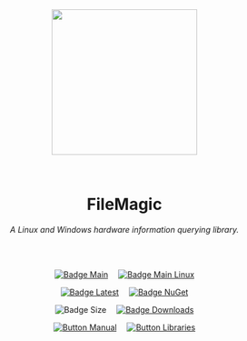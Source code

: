 
<div align = center>

<br>
<br>
    
<img
  src = 'https://cdn.jsdelivr.net/gh/Aptivi/FileMagic@master/FileMagic/OfficialAppIcon-FileMagic-512.png'
  width = 256
  align = center
/>

<br>

# FileMagic
    
*A Linux and Windows hardware information querying library.*

<br>
<br>

[![Badge Main]][Main]   
[![Badge Main Linux]][Main Linux]

[![Badge Latest]][Latest]   
[![Badge NuGet]][NuGet]

![Badge Size]   
[![Badge Downloads]][Releases]

[![Button Manual]][Manual]   
[![Button Libraries]][Libraries]

</div>
    
<br>

</div>


<!----------------------------------------------------------------------------->

[Releases]: https://github.com/Aptivi/FileMagic/releases
[Latest]: https://github.com/Aptivi/FileMagic/releases/latest
[NuGet]: https://www.nuget.org/packages/FileMagic/

[Main]: https://github.com/Aptivi/FileMagic/actions/workflows/build-win.yml
[Main Linux]: https://github.com/Aptivi/FileMagic/actions/workflows/build-linux.yml

[Libraries]: https://aptivi.gitbook.io/FileMagic-manual/project-dependencies
[Manual]: https://aptivi.gitbook.io/FileMagic-manual/

<!----------------------------------[ Badges ]--------------------------------->

[Badge Downloads]: https://img.shields.io/github/downloads/Aptivi/FileMagic/total?color=217346&label=Downloads&style=for-the-badge&logoColor=white&logo=DocuSign&labelColor=2d9d5f
[Badge Latest]: https://img.shields.io/github/v/release/Aptivi/FileMagic?color=212121&include_prereleases&label=github&style=for-the-badge&logoColor=white&logo=AzureArtifacts&labelColor=303030
[Badge NuGet]: https://img.shields.io/nuget/vpre/FileMagic?color=012f52&style=for-the-badge&logoColor=white&logo=NuGet&labelColor=004880
[Badge Size]: https://img.shields.io/github/repo-size/Aptivi/FileMagic?color=bb4a28&label=size&logoColor=white&style=for-the-badge&logo=GoogleAnalytics&labelColor=E85C33

[Badge Main]: https://github.com/Aptivi/FileMagic/actions/workflows/build-win.yml/badge.svg
[Badge Main Linux]: https://github.com/Aptivi/FileMagic/actions/workflows/build-linux.yml/badge.svg


<!---------------------------------[ Buttons ]--------------------------------->

[Button Libraries]: https://img.shields.io/badge/Libraries-EA8220?style=for-the-badge&logoColor=white&logo=AzureArtifacts
[Button Manual]: https://img.shields.io/badge/Docs-blueviolet?style=for-the-badge&logoColor=white&logo=GitBook
